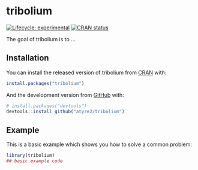 
<!-- README.md is generated from README.Rmd. Please edit that file -->

# tribolium

<!-- badges: start -->

[![Lifecycle:
experimental](https://img.shields.io/badge/lifecycle-experimental-orange.svg)](https://www.tidyverse.org/lifecycle/#experimental)
[![CRAN
status](https://www.r-pkg.org/badges/version/tribolium)](https://CRAN.R-project.org/package=tribolium)
<!-- badges: end -->

The goal of tribolium is to …

## Installation

You can install the released version of tribolium from
[CRAN](https://CRAN.R-project.org) with:

``` r
install.packages("tribolium")
```

And the development version from [GitHub](https://github.com/) with:

``` r
# install.packages("devtools")
devtools::install_github("atyre2/tribolium")
```

## Example

This is a basic example which shows you how to solve a common problem:

``` r
library(tribolium)
## basic example code
```
